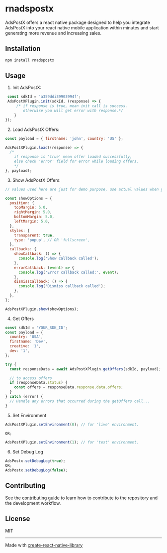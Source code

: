 # rnadspostx

AdsPostX offers a react native package designed to help you integrate AdsPostX into your react native mobile application within minutes and start generating more revenue and increasing sales.

## Installation

```sh
npm install rnadspostx
```

## Usage

1. Init AdsPostX:

```js
 const sdkId = 'a359ddi39903994f';
 AdsPostXPlugin.init(sdkId, (response) => {
     /* if response is true, mean init call is success.
        otherwise you will get error with response.*/
    }
});
```

2. Load AdsPostX Offers:

```js
const payload = { firstname: 'john', country: 'US' };

AdsPostXPlugin.load((response) => {
  /*
    if response is 'true' mean offer loaded successfully,
    else check 'error' field for error while loading offers.
    */
}, payload);
```

3. Show AdsPostX Offers:

```js
// values used here are just for demo purpose, use actual values when you are integrating SDK.

const showOptions = {
  position: {
    topMargin: 5.0,
    rightMargin: 5.0,
    bottomMargin: 5.0,
    leftMargin: 5.0,
  },
  styles: {
    transparent: true,
    type: 'popup', // OR 'fullscreen',
  },
  callbacks: {
    showCallback: () => {
      console.log('Show callback called');
    },
    errorCallback: (event) => {
      console.log('Error callback called:', event);
    },
    dismissCallback: () => {
      console.log('Dismiss callback called');
    },
  },
};

AdsPostXPlugin.show(showOptions);
```

4. Get Offers

```js
const sdkId = 'YOUR_SDK_ID';
const payload = {
  country: 'USA',
  firstname: 'Dev',
  creative: '1',
  dev: '1',
};

try {
  const responseData = await AdsPostXPlugin.getOffers(sdkId, payload);

  // to access offers
  if (responseData.status) {
    const offers = responseData.response.data.offers;
  }
} catch (error) {
  // Handle any errors that occurred during the getOffers call...
}
```

5. Set Environment

```js
AdsPostXPlugin.setEnvironment(0); // for 'live' environment.

OR;

AdsPostXPlugin.setEnvironment(1); // for 'test' environment.
```

6. Set Debug Log

```js
AdsPostx.setDebugLog(true);
OR;
AdsPostx.setDebugLog(false);
```

## Contributing

See the [contributing guide](CONTRIBUTING.md) to learn how to contribute to the repository and the development workflow.

## License

MIT

---

Made with [create-react-native-library](https://github.com/callstack/react-native-builder-bob)
